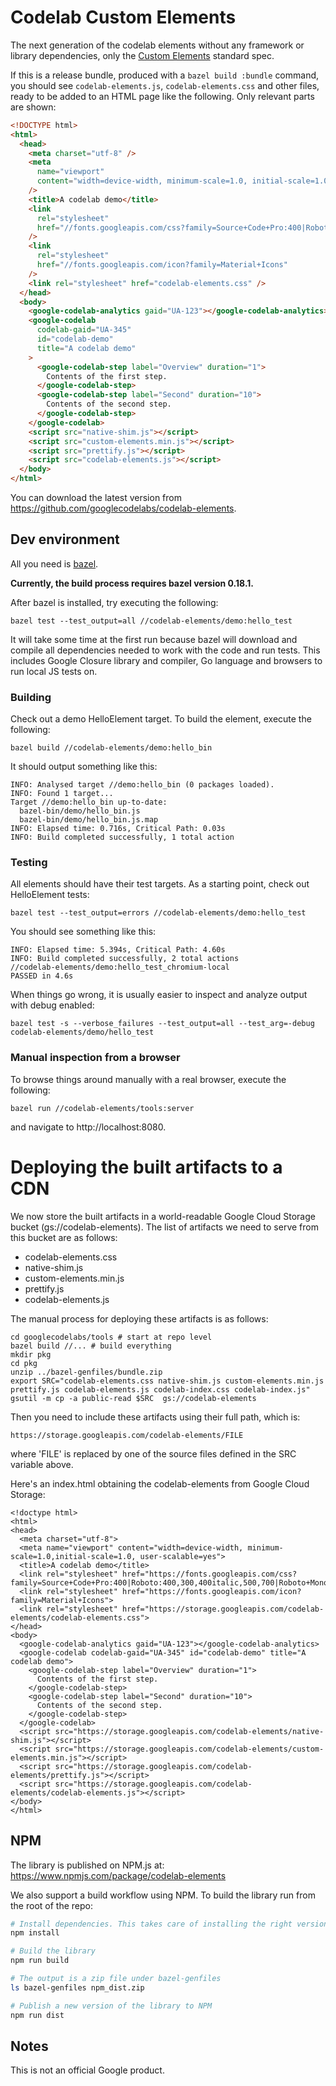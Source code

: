 # Codelab Custom Elements

The next generation of the codelab elements without any framework or library
dependencies, only the [Custom Elements](https://html.spec.whatwg.org/multipage/custom-elements.html)
standard spec.

If this is a release bundle, produced with a `bazel build :bundle` command,
you should see `codelab-elements.js`, `codelab-elements.css` and other files,
ready to be added to an HTML page like the following. Only relevant parts are shown:

```html
<!DOCTYPE html>
<html>
  <head>
    <meta charset="utf-8" />
    <meta
      name="viewport"
      content="width=device-width, minimum-scale=1.0, initial-scale=1.0, user-scalable=yes"
    />
    <title>A codelab demo</title>
    <link
      rel="stylesheet"
      href="//fonts.googleapis.com/css?family=Source+Code+Pro:400|Roboto:400,300,400italic,500,700|Roboto+Mono"
    />
    <link
      rel="stylesheet"
      href="//fonts.googleapis.com/icon?family=Material+Icons"
    />
    <link rel="stylesheet" href="codelab-elements.css" />
  </head>
  <body>
    <google-codelab-analytics gaid="UA-123"></google-codelab-analytics>
    <google-codelab
      codelab-gaid="UA-345"
      id="codelab-demo"
      title="A codelab demo"
    >
      <google-codelab-step label="Overview" duration="1">
        Contents of the first step.
      </google-codelab-step>
      <google-codelab-step label="Second" duration="10">
        Contents of the second step.
      </google-codelab-step>
    </google-codelab>
    <script src="native-shim.js"></script>
    <script src="custom-elements.min.js"></script>
    <script src="prettify.js"></script>
    <script src="codelab-elements.js"></script>
  </body>
</html>
```

You can download the latest version
from https://github.com/googlecodelabs/codelab-elements.

## Dev environment

All you need is [bazel](https://docs.bazel.build/versions/master/install.html).

**Currently, the build process requires bazel version 0.18.1.**

After bazel is installed, try executing the following:

    bazel test --test_output=all //codelab-elements/demo:hello_test

It will take some time at the first run because bazel will download and compile
all dependencies needed to work with the code and run tests. This includes
Google Closure library and compiler, Go language and browsers to run local JS
tests on.

### Building

Check out a demo HelloElement target. To build the element, execute the following:

    bazel build //codelab-elements/demo:hello_bin

It should output something like this:

    INFO: Analysed target //demo:hello_bin (0 packages loaded).
    INFO: Found 1 target...
    Target //demo:hello_bin up-to-date:
      bazel-bin/demo/hello_bin.js
      bazel-bin/demo/hello_bin.js.map
    INFO: Elapsed time: 0.716s, Critical Path: 0.03s
    INFO: Build completed successfully, 1 total action

### Testing

All elements should have their test targets.
As a starting point, check out HelloElement tests:

    bazel test --test_output=errors //codelab-elements/demo:hello_test

You should see something like this:

    INFO: Elapsed time: 5.394s, Critical Path: 4.60s
    INFO: Build completed successfully, 2 total actions
    //codelab-elements/demo:hello_test_chromium-local                      PASSED in 4.6s

When things go wrong, it is usually easier to inspect and analyze output
with debug enabled:

    bazel test -s --verbose_failures --test_output=all --test_arg=-debug codelab-elements/demo/hello_test

### Manual inspection from a browser

To browse things around manually with a real browser, execute the following:

    bazel run //codelab-elements/tools:server

and navigate to http://localhost:8080.

# Deploying the built artifacts to a CDN

We now store the built artifacts in a world-readable Google Cloud Storage bucket (gs://codelab-elements). The list of artifacts we need to serve from this bucket are as follows:

- codelab-elements.css
- native-shim.js
- custom-elements.min.js
- prettify.js
- codelab-elements.js

The manual process for deploying these artifacts is as follows:

```
cd googlecodelabs/tools # start at repo level
bazel build //... # build everything
mkdir pkg
cd pkg
unzip ../bazel-genfiles/bundle.zip
export SRC="codelab-elements.css native-shim.js custom-elements.min.js prettify.js codelab-elements.js codelab-index.css codelab-index.js"
gsutil -m cp -a public-read $SRC  gs://codelab-elements
```

Then you need to include these artifacts using their full path, which is:

`https://storage.googleapis.com/codelab-elements/FILE`

where 'FILE' is replaced by one of the source files defined in the SRC variable above.

Here's an index.html obtaining the codelab-elements from Google Cloud Storage:

```
<!doctype html>
<html>
<head>
  <meta charset="utf-8">
  <meta name="viewport" content="width=device-width, minimum-scale=1.0,initial-scale=1.0, user-scalable=yes">
  <title>A codelab demo</title>
  <link rel="stylesheet" href="https://fonts.googleapis.com/css?family=Source+Code+Pro:400|Roboto:400,300,400italic,500,700|Roboto+Mono">
  <link rel="stylesheet" href="https://fonts.googleapis.com/icon?family=Material+Icons">
  <link rel="stylesheet" href="https://storage.googleapis.com/codelab-elements/codelab-elements.css">
</head>
<body>
  <google-codelab-analytics gaid="UA-123"></google-codelab-analytics>
  <google-codelab codelab-gaid="UA-345" id="codelab-demo" title="A codelab demo">
    <google-codelab-step label="Overview" duration="1">
      Contents of the first step.
    </google-codelab-step>
    <google-codelab-step label="Second" duration="10">
      Contents of the second step.
    </google-codelab-step>
  </google-codelab>
  <script src="https://storage.googleapis.com/codelab-elements/native-shim.js"></script>
  <script src="https://storage.googleapis.com/codelab-elements/custom-elements.min.js"></script>
  <script src="https://storage.googleapis.com/codelab-elements/prettify.js"></script>
  <script src="https://storage.googleapis.com/codelab-elements/codelab-elements.js"></script>
</body>
</html>
```

## NPM

The library is published on NPM.js at: https://www.npmjs.com/package/codelab-elements

We also support a build workflow using NPM. To build the library run from the root of the repo:

```bash
# Install dependencies. This takes care of installing the right version of Bazel.
npm install

# Build the library
npm run build

# The output is a zip file under bazel-genfiles
ls bazel-genfiles npm_dist.zip

# Publish a new version of the library to NPM
npm run dist
```

## Notes

This is not an official Google product.
